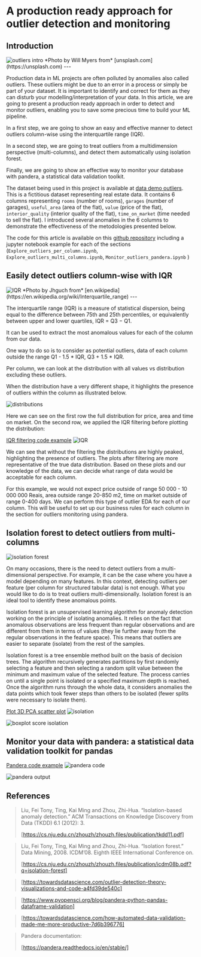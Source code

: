 # A production ready approach for outlier detection and monitoring


## Introduction

<img src="images/will-myers-ku_ttDpqIVc-unsplash.jpg" alt="outliers intro" title="Outliers"/>
*Photo by Will Myers from*  [unsplash.com](https://unsplash.com)
---

Production data in ML projects are often polluted by anomalies also called outliers.
These outliers might be due to an error in a process or simply be part of your dataset. It is important
to identify and correct for them as they can disturb your modelling/interpretation of your data.
In this article, we are going to present a production ready approach in order to detect and monitor outliers,
enabling you to save some precious time to build your ML pipeline.

In a first step, we are going to show an easy and effective manner to detect outliers column-wise using the interquartile range (IQR).

In a second step, we are going to treat outliers from a multidimension perspective (multi-columns),
and detect them automatically using isolation forest.

Finally, we are going to show an effective way to monitor your database with pandera, a statistical data validation toolkit.

The dataset being used in this project is available at [data demo outliers](https://github.com/vbelz/Outliers_detection/tree/main/data). This is a fictitious dataset representing real estate data.
It contains 6 columns representing `rooms` (number of rooms), `garages` (number of garages), `useful_area` (area of the flat), `value` (price of the flat), `interior_quality` (interior quality of the flat), `time_on_market` (time needed to sell the flat). I introduced several anomalies in the 6 columns to demonstrate the effectiveness of the metodologies presented below.

The code for this article is available on this [github repository](https://github.com/vbelz/Outliers_detection)
including a jupyter notebook example for each of the sections (`Explore_outliers_per_column.ipynb`,
`Explore_outliers_multi_columns.ipynb`, `Monitor_outliers_pandera.ipynb`  )

## Easily detect outliers column-wise with IQR

<img src="images/IQR.png" alt="IQR" title="IQR"/>
*Photo by Jhguch from*  [en.wikipedia](https://en.wikipedia.org/wiki/Interquartile_range)
---

The interquartile range (IQR) is a measure of statistical dispersion, being equal to the difference between 75th and 25th percentiles,
or equivalently between upper and lower quartiles, IQR = Q3 − Q1.

It can be used to extract the most anomalous values for each of the column from our data.

One way to do so is to consider as potential outliers, data of each column outside the range Q1 - 1.5 * IQR, Q3 + 1.5 * IQR.

Per column, we can look at the distribution with all values vs distribution excluding these outliers.

When the distribution have a very different shape, it highlights the presence of outliers within the column as illustrated below.

<img src="images/distributions.png" alt="distributions" title="distributions"/>

Here we can see on the first row the full distribution for price, area and time on market. On the second row, we applied the IQR filtering before
plotting the distribution:

[IQR filtering code example](https://gist.github.com/vbelz/8a09ff54ed740b71bf8aafeaa009d193)
<img src="images/IQR_example.py.png" alt="IQR" title="IQR"/>

We can see that without the filtering the distributions are highly peaked, highlighting the presence of outliers.
The plots after filtering are more representative of the true data distribution. Based on these plots and our knowledge of the data, we can decide what range of data would be acceptable for each column.

For this example, we would not expect price outside of range 50 000 - 10 000 000 Reais, area outside range 20-850 m2, time on market outside of range
0-400 days. We can perform this type of outlier EDA for each of our column. This will be useful to set up our business rules for each column in the
section for outliers monitoring using pandera.


## Isolation forest to detect outliers from multi-columns

<img src="images/plot_isolation_forest_varying_threshold.gif" alt="isolation forest" title="isolation forest"/>

On many occasions, there is the need to detect outliers from a multi-dimensional perspective. For example, it can be the case where you have a model depending on
many features. In this context, detecting outliers per feature (per column for structured tabular data) is not enough. What you would like to do is to treat outliers multi-dimensionally. Isolation forest is an ideal tool to identify these anomalous points.

Isolation forest is an unsupervised learning algorithm for anomaly detection working on the principle of isolating anomalies. It relies on the fact that anomalous observations are less frequent than regular observations and are different from them in terms of values (they lie further away from the regular observations in the feature space). This means that outliers are easier to separate (isolate) from the rest of the samples.

Isolation forest is a tree ensemble method built on the basis of decision trees. The algorithm recursively generates partitions by first randomly selecting a feature and then selecting a random split value between the minimum and maximum value of the selected feature. The process carries on until a single point is isolated or a specified maximum depth is reached. Once the algorithm runs through the whole data, it considers anomalies the data points which took fewer steps than others to be isolated (fewer splits were necessary to isolate them).

[Plot 3D PCA scatter plot](https://gist.github.com/vbelz/b26564b0b68bf271ed9cfc995f49828c)
<img src="images/isolation_example.py.png" alt="isolation" title="isolation"/>

<img src="images/boxplot_score.png" alt="boxplot score isolation" title="boxplot score isolation"/>


## Monitor your data with pandera: a statistical data validation toolkit for pandas

[Pandera code example](https://gist.github.com/vbelz/c8fd3bc85932ca0d9bfb270e985d9f91)
<img src="images/Pandera_example.py.png" alt="pandera code" title="pandera code"/>

<img src="images/example_pandera.png" alt="pandera output" title="pandera output"/>

## References

>Liu, Fei Tony, Ting, Kai Ming and Zhou, Zhi-Hua. “Isolation-based anomaly detection.” ACM Transactions on Knowledge Discovery from Data (TKDD) 6.1 (2012): 3.
>
>[https://cs.nju.edu.cn/zhouzh/zhouzh.files/publication/tkdd11.pdf]

>Liu, Fei Tony, Ting, Kai Ming and Zhou, Zhi-Hua. “Isolation forest.” Data Mining, 2008. ICDM’08. Eighth IEEE International Conference on.
>
>[https://cs.nju.edu.cn/zhouzh/zhouzh.files/publication/icdm08b.pdf?q=isolation-forest]

>
>
>[https://towardsdatascience.com/outlier-detection-theory-visualizations-and-code-a4fd39de540c]

>
>
>[https://www.pyopensci.org/blog/pandera-python-pandas-dataframe-validation]

>
>
>[https://towardsdatascience.com/how-automated-data-validation-made-me-more-productive-7d6b396776]

> Pandera documentation:
>
> [https://pandera.readthedocs.io/en/stable/]
